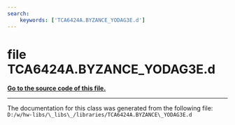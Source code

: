 ```yaml
---
search:
    keywords: ['TCA6424A.BYZANCE_YODAG3E.d']
---
```


# file TCA6424A.BYZANCE\_YODAG3E.d

**[Go to the source code of this file.](_t_c_a6424_a_8_b_y_z_a_n_c_e___y_o_d_a_g3_e_8d_source.md)**


----------------------------------------
The documentation for this class was generated from the following file: `D:/w/hw-libs/\_libs\_/libraries/TCA6424A.BYZANCE\_YODAG3E.d`
